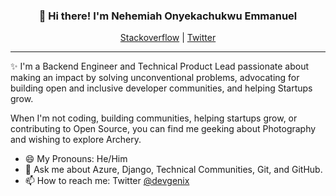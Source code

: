 
<h3 align="center">👋 Hi there! I'm Nehemiah Onyekachukwu Emmanuel</h3>
<p align="center">
  <a href="https://stackoverflow.com/users/15059970/nehemiah-onyekachukwu-emmanuel">Stackoverflow</a> |
  <a href="https://twitter.com/devgenix">Twitter</a>
</p>

---
✨ I'm a Backend Engineer and Technical Product Lead passionate about making an impact by solving unconventional problems, advocating for building open and inclusive developer communities, and helping Startups grow.

When I'm not coding, building communities, helping startups grow, or contributing to Open Source, you can find me geeking about Photography and wishing to explore Archery.


- 😄 My Pronouns: He/Him   
- 💬 Ask me about Azure, Django, Technical Communities, Git, and GitHub.
- 📫 How to reach me: Twitter [@devgenix](https://twitter.com/devgenix)


